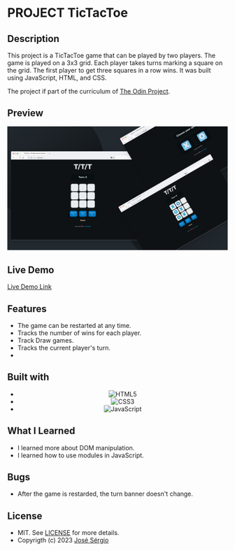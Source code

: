 # PROJECT TicTacToe

## Description

This project is a TicTacToe game that can be played by two players. The game is played on a 3x3 grid. Each player takes turns marking a square on the grid. The first player to get three squares in a row wins. It was built using JavaScript, HTML, and CSS.

The project if part of the curriculum of [The Odin Project](https://www.theodinproject.com/lessons/node-path-javascript-tic-tac-toe).

## Preview

<div align="center">
    
   <img src="assets/img/preview.png" alt="Preview"/>

</div>

## Live Demo

[Live Demo Link](#)

## Features

- The game can be restarted at any time.
- Tracks the number of wins for each player.
- Track Draw games.
- Tracks the current player's turn.
-

## Built with

<div align="center">

- ![HTML5](https://img.shields.io/badge/html5-%23E34F26.svg?style=for-the-badge&logo=html5&logoColor=white)
- ![CSS3](https://img.shields.io/badge/css3-%231572B6.svg?style=for-the-badge&logo=css3&logoColor=white)
- ![JavaScript](https://img.shields.io/badge/javascript-%23323330.svg?style=for-the-badge&logo=javascript&logoColor=%23F7DF1E)

</div>

## What I Learned

- I learned more about DOM manipulation.
- I learned how to use modules in JavaScript.

## Bugs

- After the game is restarded, the turn banner doesn't change.

## License

- MIT. See [LICENSE](/LICENSE) for more details.
- Copyrigth (c) 2023 [José Sérgio](https://github.com/MrEscappe)
